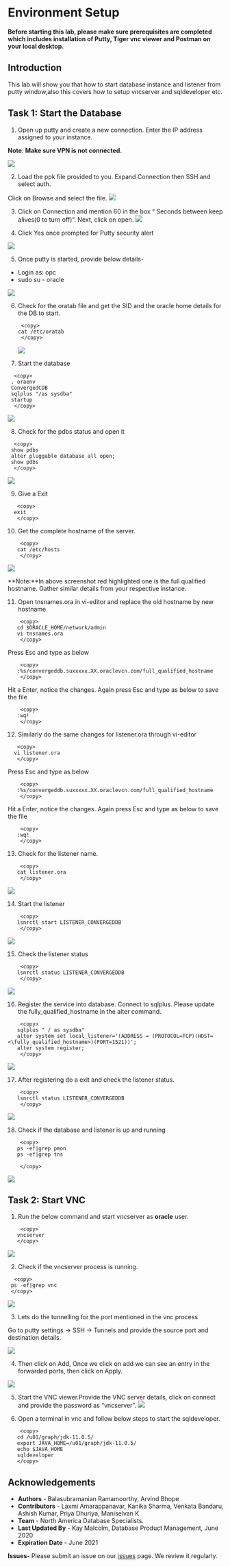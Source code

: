 # Environment Setup 

**Before starting this lab, please make sure prerequisites are completed which includes installation of Putty, Tiger vnc viewer and Postman on your local desktop.**

## Introduction

This lab will show you that how to start database instance and listener from putty window,also this covers how to setup vncserver and sqldeveloper etc. 


## Task 1: Start the Database

1. Open up putty and create a new connection. Enter the IP address assigned to your instance.

  **Note**: **Make sure VPN is not connected.**

 ![](./images/putty_snap.png " ") 

2. Load the ppk file provided to you. Expand Connection then SSH and select auth.
   
  Click on Browse and select the file.
 ![](./images/putty_snap1.png " ")

3. Click on Connection and mention 60 in the box “ Seconds between keep alives(0 to turn off)”. Next, click on open.
 ![](./images/putty_snap2.png " ")

4. Click Yes once prompted for Putty security alert 

 ![](./images/putty_snap3.png " ")

5. Once putty is started, provide below details-
  - Login as: opc
  - sudo su - oracle

 ![](./images/putty_snap4.png " ")

6. Check for the oratab file and get the SID  and the oracle home details for the DB to start.

   ````
    <copy>
   cat /etc/oratab 
    </copy>
   ````

   ![](./images/putty_snap5.png " ")


7. Start the database
 
  ````
    <copy>
   . oraenv
   ConvergedCDB
   sqlplus "/as sysdba"
   startup 
    </copy>
   ````

   ![](./images/putty_snap6.png " ")

8. Check for the pdbs status and open it
  
  ````
    <copy>
   show pdbs
   alter pluggable database all open;
   show pdbs 
    </copy>
   ````

   ![](./images/putty_snap7.png " ")

9.	Give a Exit
 
 ````
    <copy>
   exit
    </copy>
   ````

10. Get the complete hostname of the server.

````
    <copy>
   cat /etc/hosts
    </copy>
   ````
 ![](./images/putty_snap8.png " ")

  **Note:**In above screenshot red highlighted one is the full qualified hostname. Gather similar details from your respective instance.

11.	Open tnsnames.ora in vi-editor and replace the old hostname by new hostname

````
    <copy>
   cd $ORACLE_HOME/network/admin
   vi tnsnames.ora
    </copy>
   ````
Press Esc and type as below
````
    <copy>
   :%s/convergeddb.suxxxxx.XX.oraclevcn.com/full_qualified_hostname
    </copy>
   ````
 Hit a Enter, notice the changes. Again press Esc and type as below to save the file

````
    <copy>
   :wq!
    </copy>
   ````
12.	Similarly do the same changes for listener.ora through vi-editor

 ````
    <copy>
   vi listener.ora
    </copy>
   ````
Press Esc and type as below
````
    <copy>
   :%s/convergeddb.suxxxxx.XX.oraclevcn.com/full_qualified_hostname
    </copy>
   ````
 Hit a Enter, notice the changes. Again press Esc and type as below to save the file

````
    <copy>
   :wq!
    </copy>
   ````
13.	Check for the listener name. 
````
    <copy>
   cat listener.ora
    </copy>
   ````

![](./images/putty_snap9.png " ")

14.	Start the listener
````
    <copy>
   lsnrctl start LISTENER_CONVERGEDDB
    </copy>
   ````
![](./images/putty_snap10.png " ")

15.	Check the listener status
````
    <copy>
   lsnrctl status LISTENER_CONVERGEDDB
    </copy>
   ````
![](./images/putty_snap11.png " ")

16.	Register the service into database. Connect to sqlplus. Please update the fully\_qualified\_hostname in the alter command. 
````
    <copy>
   sqlplus " / as sysdba"
   alter system set local_listener='(ADDRESS = (PROTOCOL=TCP)(HOST=<\fully_qualified_hostname>)(PORT=1521))';
   alter system register;
    </copy>
   ````
![](./images/putty_snap12.png " ")

17.	After registering do a exit  and  check the listener status.
````
    <copy>
   lsnrctl status LISTENER_CONVERGEDDB
    </copy>
   ````
![](./images/putty_snap13.png " ")

18.	Check if the database and listener is up and running
````
    <copy>
   ps -ef|grep pmon
   ps -ef|grep tns

    </copy>
   ````
![](./images/putty_snap14.png " ")

## Task 2: Start VNC  

1. Run the below command and start vncserver as **oracle** user. 

````
    <copy>
   vncserver
   </copy>
   ````
![](./images/vnc1.png " ")

2. Check if the  vncserver process is running.
  ````
    <copy>
   ps -ef|grep vnc
   </copy>
   ````
![](./images/vnc2.png " ")

3. Lets do the tunnelling  for the  port mentioned in the vnc process

Go to putty settings -> SSH -> Tunnels and provide the source port and destination details.

![](./images/vnc3.png " ")

4.	Then click on Add, Once we click on add we can see an entry in the forwarded ports, then click on Apply.

![](./images/vnc4.png " ")

5.	Start the VNC viewer.Provide the VNC server details, click on connect and provide the password as “vncserver”.
![](./images/vnc5.png " ")

6.	Open a terminal in vnc and follow below steps to start the sqldeveloper.
````
    <copy>
   cd /u01/graph/jdk-11.0.5/
   export JAVA_HOME=/u01/graph/jdk-11.0.5/
   echo $JAVA_HOME
   sqldeveloper
   </copy>
   ````

## Acknowledgements

- **Authors** - Balasubramanian Ramamoorthy, Arvind Bhope
- **Contributors** - Laxmi Amarappanavar, Kanika Sharma, Venkata Bandaru, Ashish Kumar, Priya Dhuriya, Maniselvan K.
- **Team** - North America Database Specialists.
- **Last Updated By** - Kay Malcolm, Database Product Management, June 2020
- **Expiration Date** - June 2021   

**Issues-**
Please submit an issue on our [issues](https://github.com/oracle/learning-library/issues) page. We review it regularly.
  


















